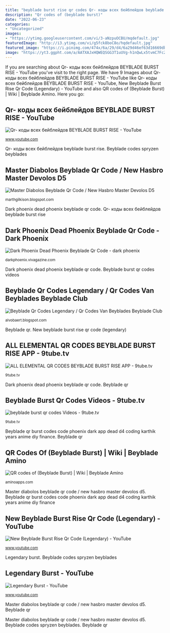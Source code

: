 ```yaml
---
title: "beyblade burst rise qr codes Qr- коды всех бейблейдов beyblade burst rise"
description: "Qr codes of (beyblade burst)"
date: "2022-06-23"
categories:
- "Uncategorized"
images:
- "https://ytimg.googleusercontent.com/vi/3-aNzpuOCBU/mqdefault.jpg"
featuredImage: "http://i3.ytimg.com/vi/g5fck8boC8o/hqdefault.jpg"
featured_image: "https://i.pinimg.com/474x/6a/29/d4/6a29d46ef63d16669db7da58094980c1.jpg"
image: "https://yt3.ggpht.com/a/AATXAJxHQWEQSGG3T1uUVg-h1nQwLx5tvmC7FcZ9Jw=s900-c-k-c0xffffffff-no-rj-mo"
---
```


If you are searching about Qr- коды всех бейблейдов BEYBLADE BURST RISE - YouTube you've visit to the right page. We have 9 Images about Qr- коды всех бейблейдов BEYBLADE BURST RISE - YouTube like Qr- коды всех бейблейдов BEYBLADE BURST RISE - YouTube, New Beyblade Burst Rise Qr Code (Legendary) - YouTube and also QR codes of (Beyblade Burst) | Wiki | Beyblade Amino. Here you go:

## Qr- коды всех бейблейдов BEYBLADE BURST RISE - YouTube

![Qr- коды всех бейблейдов BEYBLADE BURST RISE - YouTube](https://i.ytimg.com/vi/d8fyVsthWpU/maxresdefault.jpg "Legendary burst")

<small>www.youtube.com</small>

Qr- коды всех бейблейдов beyblade burst rise. Beyblade codes spryzen beyblades

## Master Diabolos Beyblade Qr Code / New Hasbro Master Devolos D5

![Master Diabolos Beyblade Qr Code / New Hasbro Master Devolos D5](https://pm1.narvii.com/7298/b5c885f358d3ffbc02ac7d20ed585a6136db7c37r1-1152-2048v2_00.jpg "Beyblade fafnir vanish")

<small>marthgilkison.blogspot.com</small>

Dark phoenix dead phoenix beyblade qr code. Qr- коды всех бейблейдов beyblade burst rise

## Dark Phoenix Dead Phoenix Beyblade Qr Code - Dark Phoenix

![Dark Phoenix Dead Phoenix Beyblade Qr Code - dark phoenix](https://i.pinimg.com/474x/6a/29/d4/6a29d46ef63d16669db7da58094980c1.jpg "New beyblade burst rise qr code (legendary)")

<small>darkphoenix.vivagazine.com</small>

Dark phoenix dead phoenix beyblade qr code. Beyblade burst qr codes videos

## Beyblade Qr Codes Legendary / Qr Codes Van Beyblades Beyblade Club

![Beyblade Qr Codes Legendary / Qr Codes Van Beyblades Beyblade Club](http://pm1.narvii.com/6735/21f9919a3a655d822da9d69df9e77f64220fe174v2_00.jpg "Beyblade fafnir vanish")

<small>alvobaert.blogspot.com</small>

Beyblade qr. New beyblade burst rise qr code (legendary)

## ALL ELEMENTAL QR CODES BEYBLADE BURST RISE APP - 9tube.tv

![ALL ELEMENTAL QR CODES BEYBLADE BURST RISE APP - 9tube.tv](http://i3.ytimg.com/vi/g5fck8boC8o/hqdefault.jpg "All elemental qr codes beyblade burst rise app")

<small>9tube.tv</small>

Dark phoenix dead phoenix beyblade qr code. Beyblade qr

## Beyblade Burst Qr Codes Videos - 9tube.tv

![beyblade burst qr codes Videos - 9tube.tv](https://ytimg.googleusercontent.com/vi/3-aNzpuOCBU/mqdefault.jpg "Master diabolos beyblade qr code / new hasbro master devolos d5")

<small>9tube.tv</small>

Beyblade qr burst codes code phoenix dark app dead d4 coding karthik years anime diy finance. Beyblade qr

## QR Codes Of (Beyblade Burst) | Wiki | Beyblade Amino

![QR codes of (Beyblade Burst) | Wiki | Beyblade Amino](http://pm1.narvii.com/6729/fbe1dc48b731d30d73c729c310cac901868296dfv2_00.jpg "Beyblade codes spryzen beyblades")

<small>aminoapps.com</small>

Master diabolos beyblade qr code / new hasbro master devolos d5. Beyblade qr burst codes code phoenix dark app dead d4 coding karthik years anime diy finance

## New Beyblade Burst Rise Qr Code (Legendary) - YouTube

![New Beyblade Burst Rise Qr Code (Legendary) - YouTube](https://i.ytimg.com/vi/X1LAyqj9Rkc/maxresdefault.jpg "Beyblade qr")

<small>www.youtube.com</small>

Legendary burst. Beyblade codes spryzen beyblades

## Legendary Burst - YouTube

![Legendary Burst - YouTube](https://yt3.ggpht.com/a/AATXAJxHQWEQSGG3T1uUVg-h1nQwLx5tvmC7FcZ9Jw=s900-c-k-c0xffffffff-no-rj-mo "Beyblade burst qr codes videos")

<small>www.youtube.com</small>

Master diabolos beyblade qr code / new hasbro master devolos d5. Beyblade qr

Master diabolos beyblade qr code / new hasbro master devolos d5. Beyblade codes spryzen beyblades. Beyblade qr

